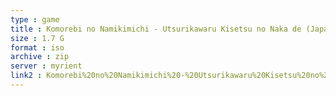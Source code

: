 ```yaml
---
type : game
title : Komorebi no Namikimichi - Utsurikawaru Kisetsu no Naka de (Japan)
size : 1.7 G
format : iso
archive : zip
server : myrient
link2 : Komorebi%20no%20Namikimichi%20-%20Utsurikawaru%20Kisetsu%20no%20Naka%20de%20%28Japan%29
---
```

